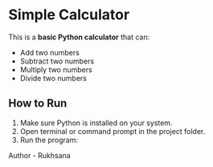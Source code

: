 # Simple Calculator

This is a **basic Python calculator** that can:
- Add two numbers
- Subtract two numbers
- Multiply two numbers
- Divide two numbers

## How to Run
1. Make sure Python is installed on your system.
2. Open terminal or command prompt in the project folder.
3. Run the program:

Author - Rukhsana